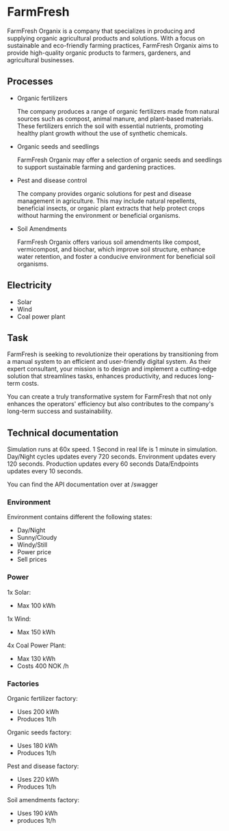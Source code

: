 # FarmFresh

FarmFresh Organix is a company that specializes in producing and supplying organic agricultural products and solutions. With a focus on sustainable and eco-friendly farming practices, FarmFresh Organix aims to provide high-quality organic products to farmers, gardeners, and agricultural businesses.

## Processes
-	Organic fertilizers

    The company produces a range of organic fertilizers made from natural sources such as compost, animal manure, and plant-based materials. These fertilizers enrich the soil with essential nutrients, promoting healthy plant growth without the use of synthetic chemicals.

-	Organic seeds and seedlings

    FarmFresh Organix may offer a selection of organic seeds and seedlings to support sustainable farming and gardening practices.

-	Pest and disease control	

    The company provides organic solutions for pest and disease management in agriculture. This may include natural repellents, beneficial insects, or organic plant extracts that help protect crops without harming the environment or beneficial organisms.

-	Soil Amendments

    FarmFresh Organix offers various soil amendments like compost, vermicompost, and biochar, which improve soil structure, enhance water retention, and foster a conducive environment for beneficial soil organisms.

## Electricity
- Solar
- Wind
- Coal power plant

## Task

FarmFresh is seeking to revolutionize their operations by transitioning from a manual system to an efficient and user-friendly digital system. As their expert consultant, your mission is to design and implement a cutting-edge solution that streamlines tasks, enhances productivity, and reduces long-term costs.

You can create a truly transformative system for FarmFresh that not only enhances the operators' efficiency but also contributes to the company's long-term success and sustainability.

## Technical documentation
Simulation runs at 60x speed. 1 Second in real life is 1 minute in simulation.
Day/Night cycles updates every 720 seconds.
Environment updates every 120 seconds.
Production updates every 60 seconds
Data/Endpoints updates every 10 seconds.

You can find the API documentation over at /swagger

### Environment

Environment contains different the following states:
- Day/Night
- Sunny/Cloudy
- Windy/Still
- Power price
- Sell prices

### Power

1x Solar:
- Max 100 kWh

1x Wind:
- Max 150 kWh

4x Coal Power Plant:
- Max 130 kWh
- Costs 400 NOK /h

### Factories

Organic fertilizer factory:
- Uses 200 kWh
- Produces 1t/h

Organic seeds factory:
- Uses 180 kWh
- Produces 1t/h

Pest and disease factory:
- Uses 220 kWh
- Produces 1t/h

Soil amendments factory:
- Uses 190 kWh
- produces 1t/h



